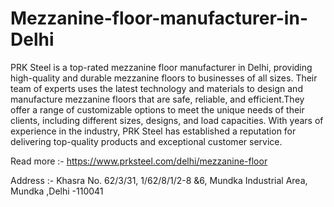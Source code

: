 # Mezzanine-floor-manufacturer-in-Delhi

PRK Steel is a top-rated mezzanine floor manufacturer in Delhi, providing high-quality and durable mezzanine floors to businesses of all sizes. Their team of experts uses the latest technology and materials to design and manufacture mezzanine floors that are safe, reliable, and efficient.They offer a range of customizable options to meet the unique needs of their clients, including different sizes, designs, and load capacities. With years of experience in the industry, PRK Steel has established a reputation for delivering top-quality products and exceptional customer service. 

Read more :- https://www.prksteel.com/delhi/mezzanine-floor

Address :- Khasra No. 62/3/31, 1/62/8/1/2-8 &6, Mundka Industrial Area, Mundka ,Delhi -110041
